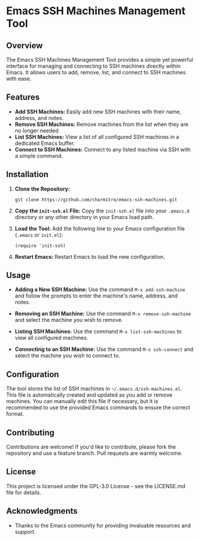 # Emacs SSH Machines Management Tool

## Overview
The Emacs SSH Machines Management Tool provides a simple yet powerful interface for managing and connecting to SSH machines directly within Emacs. It allows users to add, remove, list, and connect to SSH machines with ease.

## Features
- **Add SSH Machines:** Easily add new SSH machines with their name, address, and notes.
- **Remove SSH Machines:** Remove machines from the list when they are no longer needed.
- **List SSH Machines:** View a list of all configured SSH machines in a dedicated Emacs buffer.
- **Connect to SSH Machines:** Connect to any listed machine via SSH with a simple command.

## Installation

1. **Clone the Repository:**
    ```shell
    git clone https://github.com/charmitro/emacs-ssh-machines.git
    ```

2. **Copy the `init-ssh.el` File:**
    Copy the `init-ssh.el` file into your `.emacs.d` directory or any other directory in your Emacs load path.

3. **Load the Tool:**
    Add the following line to your Emacs configuration file (`.emacs` or `init.el`):
    ```elisp
    (require 'init-ssh)
    ```

4. **Restart Emacs:**
    Restart Emacs to load the new configuration.

## Usage

- **Adding a New SSH Machine:**
    Use the command `M-x add-ssh-machine` and follow the prompts to enter the machine's name, address, and notes.

- **Removing an SSH Machine:**
    Use the command `M-x remove-ssh-machine` and select the machine you wish to remove.

- **Listing SSH Machines:**
    Use the command `M-x list-ssh-machines` to view all configured machines.

- **Connecting to an SSH Machine:**
    Use the command `M-x ssh-connect` and select the machine you wish to connect to.

## Configuration

The tool stores the list of SSH machines in `~/.emacs.d/ssh-machines.el`. This file is automatically created and updated as you add or remove machines. You can manually edit this file if necessary, but it is recommended to use the provided Emacs commands to ensure the correct format.

## Contributing

Contributions are welcome! If you'd like to contribute, please fork the repository and use a feature branch. Pull requests are warmly welcome.

## License

This project is licensed under the  GPL-3.0 License - see the LICENSE.md file for details.

## Acknowledgments

- Thanks to the Emacs community for providing invaluable resources and support.

